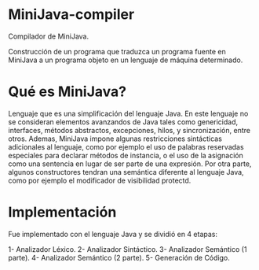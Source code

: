 # MiniJava-compiler

Compilador de MiniJava.

Construcción de un programa que traduzca un programa fuente en MiniJava a un programa objeto en un lenguaje de máquina determinado.

# Qué es MiniJava?

Lenguaje que es una simplificación del lenguaje Java. En este lenguaje no se consideran elementos avanzandos de Java tales como genericidad, interfaces,
métodos abstractos, excepciones, hilos, y sincronización, entre otros. Ademas, MiniJava impone algunas restricciones sintácticas adicionales al lenguaje, 
como por ejemplo el uso de palabras reservadas especiales para declarar métodos de instancia, o el uso de la asignación como una sentencia en lugar
de ser parte de una expresión. Por otra parte, algunos constructores tendran una semántica diferente al lenguaje Java, como por ejemplo el modificador de visibilidad protectd.

# Implementación

Fue implementado con el lenguaje Java y se dividió en 4 etapas:

1- Analizador Léxico.
2- Analizador Sintáctico.
3- Analizador Semántico (1 parte).
4- Analizador Semántico (2 parte).
5- Generación de Código.


